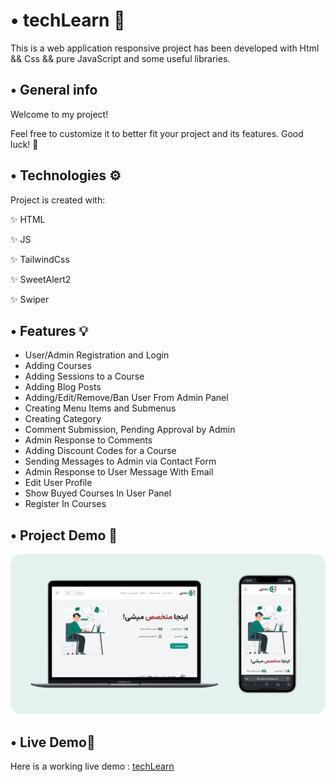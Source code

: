 # • techLearn 🚀
This is a web application responsive project has been developed with Html && Css && pure JavaScript and some useful libraries.

<h2>• General info </h2>

Welcome to my project!

Feel free to customize it to better fit your project and its features. Good luck! 🚀

<h2>• Technologies ⚙️ </h2>

Project is created with:


✨ HTML   

✨ JS

✨ TailwindCss 

✨ SweetAlert2

✨ Swiper

<h2>• Features 💡 </h2>

* User/Admin Registration and Login
* Adding Courses
* Adding Sessions to a Course
* Adding Blog Posts
* Adding/Edit/Remove/Ban User From Admin Panel
* Creating Menu Items and Submenus
* Creating Category
* Comment Submission, Pending Approval by Admin
* Admin Response to Comments
* Adding Discount Codes for a Course
* Sending Messages to Admin via Contact Form
* Admin Response to User Message With Email
* Edit User Profile
* Show Buyed Courses In User Panel
* Register In Courses

## • Project Demo 🎥
![Demo](./public/images/demo.png)



## • Live Demo🤘
Here is a working live demo :  [techLearn](https://techlearn-front.liara.run/public/)
